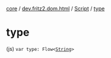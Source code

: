 [core](../../index.md) / [dev.fritz2.dom.html](../index.md) / [Script](index.md) / [type](./type.md)

# type

(js) `var type: Flow<`[`String`](https://kotlinlang.org/api/latest/jvm/stdlib/kotlin/-string/index.html)`>`